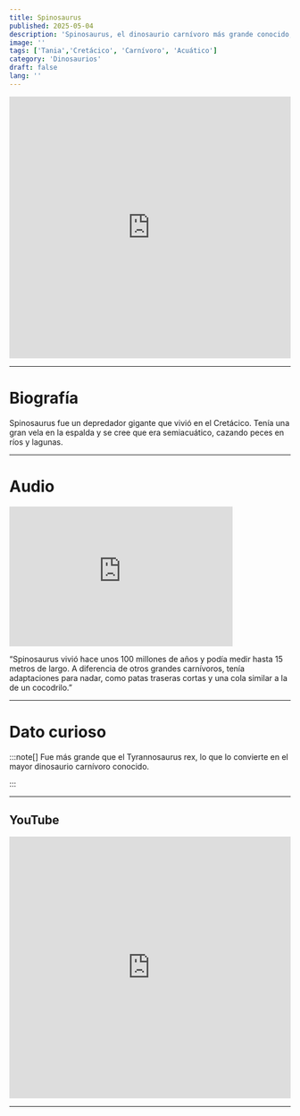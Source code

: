 ```yaml
---
title: Spinosaurus
published: 2025-05-04
description: 'Spinosaurus, el dinosaurio carnívoro más grande conocido, estaba adaptado para nadar.'
image: ''
tags: ['Tania','Cretácico', 'Carnívoro', 'Acuático']
category: 'Dinosaurios'
draft: false 
lang: ''
---
```

<iframe width="100%" height="468" src="https://drive.google.com/file/d/1IlkcaOrlg02JAjUV4Zc0DpiWXun-5gHf/preview" frameborder="0" allowfullscreen></iframe>

---

# Biografía
Spinosaurus fue un depredador gigante que vivió en el Cretácico. Tenía una gran vela en la espalda y se cree que era semiacuático, cazando peces en ríos y lagunas.

---
# Audio

<iframe width="400" height="250" src="https://drive.google.com/file/d/1ryPlYc-Z_QXCAMVLC9M5vXEMfTP-DbOv/preview" frameborder="0" allowfullscreen></iframe>

“Spinosaurus vivió hace unos 100 millones de años y podía medir hasta 15 metros de largo. A diferencia de otros grandes carnívoros, tenía adaptaciones para nadar, como patas traseras cortas y una cola similar a la de un cocodrilo.”

---

# Dato curioso
:::note[]
Fue más grande que el Tyrannosaurus rex, lo que lo convierte en el mayor dinosaurio carnívoro conocido.

:::

---
## YouTube

<iframe width="100%" height="468" src="https://www.youtube.com/embed/VTzfaY2kx0U?si=7GA25G0X5YXt8eKU" title="YouTube video player" frameborder="0" allow="accelerometer; autoplay; clipboard-write; encrypted-media; gyroscope; picture-in-picture; web-share" allowfullscreen></iframe>

---